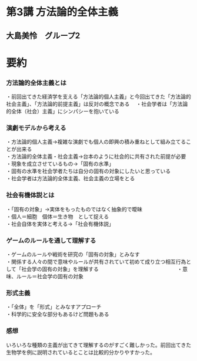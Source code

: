 # 第3講 方法論的全体主義 

## 大島美怜　グループ2


# 要約
### 方法論的全体主義とは
・前回出てきた経済学を支える「方法論的個人主義」と今回出てきた「方法論的社会主義」、「方法論的前提主義」は反対の概念である　
・社会学者は「方法論的全体（社会）主義」にシンパシーを抱いている

### 演劇モデルから考える
・方法論的個人主義→複雑な演劇でも個人の即興の積み重ねとして組み立てることが出来る                                      
・方法論的全体主義・社会主義→台本のように社会的に共有された前提が必要                                                
・現象を成立させているもの→「固有の水準」                                                                          
・固有の水準を社会学者たちは自分の固有の対象にしたいと思っている　　　　　　　　　　　　　　　　　　　　　　　　　　　　　                                                    
・社会学者は方法論的全体主義、社会主義の立場をとる　　　　　　　　　　　　　　　　　　　　　　　　　　　　　　　　　　　　

### 社会有機体説とは
・「固有の対象」→実体をもったものではなく抽象的で曖昧　　　　　　　　　　　　　　　　　　　　　　　　　　　　　　　　　　　　　　　　　　　　　　　　　　　　　　　　　　　　　　　　　　　　　
・個人＝細胞　個体＝生き物　として捉える　　　　　　　　　　　　　　　　　　　　　　　　　　　　　　　　　　　　　　　　　　　　　　　　　　　　　　　　　　　　　　　　　　　　　　　　　　　　　　　　　　　　　　　　　　　　　　　　　　　　　　　　　　　　　　　　　　　　　　　　　　　　　　　　　　　　　　　　　　　　　　　　　　　　　　　　　　　　　　　　　　　　　　　　　　　　　　　　　　　　　　　　　　　　　　　　　　　　　　　　　　　　　　　　　　　　　　　　　　　　　　　　　　　　　　　　　　　　
・社会自体を実体と考える→「社会有機体説」　　　　　　　　　　　　　　　　　　　　　　　　　　　　　　　　　　　　　　　　　　　　　　　　　　　　　　　　　　　　　　　　　　　　　　　　　　　　　　　　　　

### ゲームのルールを通して理解する
・ゲームのルールや戦術を研究の「固有の対象」とみなす　　　　　　　　　　　　　　　　　　　　　　　　　　　　　　　　　　　　
・関係する人々の間で意味やルールが共有されていて初めて成り立つ相互行為として「社会学の固有の対象」を理解する　　　　　　　　　　　　　　　
・意味、ルール＝社会学の固有の対象

### 形式主義
・「全体」を「形式」とみなすアプローチ　　　　　　　　　　　　　　　　　　　　　　　　　　　　　　　　　　　　　　　　　　　
・科学的に安全な部分もあるけど問題もある

### 感想
いろいろな種類の主義が出てきて理解するのがすごく難しかった。前回出てきた生物学を例に説明されているとことは比較的分かりやすかった。
